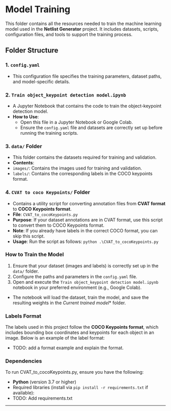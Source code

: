 # **Model Training**

This folder contains all the resources needed to train the machine learning model used in the **Netlist Generator** project. It includes datasets, scripts, configuration files, and tools to support the training process.

## **Folder Structure**

### **1. `config.yaml`**
- This configuration file specifies the training parameters, dataset paths, and model-specific details.
  
### **2. `Train object_keypoint detection model.ipynb`**
- A Jupyter Notebook that contains the code to train the object-keypoint detection model.
- **How to Use**:
  - Open this file in a Jupyter Notebook or Google Colab.
  - Ensure the `config.yaml` file and datasets are correctly set up before running the training scripts.

### **3. `data/` Folder**
- This folder contains the datasets required for training and validation.
- **Contents**:
- `images/`: Contains the images used for training and validation.
- `labels/`: Contains the corresponding labels in the COCO keypoints format.

### **4. `CVAT to coco Keypoints/` Folder**
- Contains a utility script for converting annotation files from **CVAT format** to **COCO Keypoints format**.
- **File**: `CVAT_to_cocoKeypoints.py`
- **Purpose**: If your dataset annotations are in CVAT format, use this script to convert them to COCO Keypoints format.
- **Note**: If you already have labels in the correct COCO format, you can skip this script.
- **Usage**: Run the script as follows:
```python .\CVAT_to_cocoKeypoints.py```

### **How to Train the Model**

1. Ensure that your dataset (images and labels) is correctly set up in the `data/` folder.
2. Configure the paths and parameters in the `config.yaml` file.
3. Open and execute the `Train object_keypoint detection model.ipynb` notebook in your preferred environment (e.g., Google Colab).
 - The notebook will load the dataset, train the model, and save the resulting weights in the *Current trained model** folder.


### **Labels Format**

The labels used in this project follow the **COCO Keypoints format**, which includes bounding box coordinates and keypoints for each object in an image. Below is an example of the label format:
- TODO: add a format example and explain the format.

### **Dependencies**

To run CVAT_to_cocoKeypoints.py, ensure you have the following:
- **Python** (version 3.7 or higher)
- Required libraries (install via `pip install -r requirements.txt` if available):
- TODO: Add requirements.txt

---

